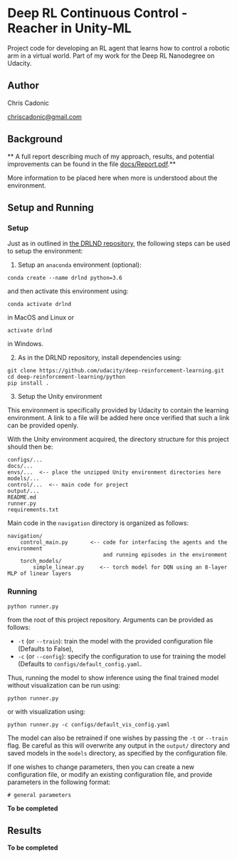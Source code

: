 # Deep RL Continuous Control - Reacher in Unity-ML


Project code for developing an RL agent that learns how to control a robotic arm in a virtual world. Part of my work for the Deep RL Nanodegree on Udacity.

## Author

Chris Cadonic

chriscadonic@gmail.com

## Background

**
A full report describing much of my approach, results, and potential improvements can be found in the file [docs/Report.pdf](docs/Report.pdf).**

More information to be placed here when more is understood about the
environment.

## Setup and Running

### Setup

Just as in outlined in [the DRLND repository](https://github.com/udacity/deep-reinforcement-learning#dependencies), the following steps can be used to setup the environment:

1. Setup an `anaconda` environment (optional):
```
conda create --name drlnd python=3.6
```
and then activate this environment using:
```
conda activate drlnd
```
in MacOS and Linux or
```
activate drlnd
```
in Windows.

2. As in the DRLND repository, install dependencies using:
```
git clone https://github.com/udacity/deep-reinforcement-learning.git
cd deep-reinforcement-learning/python
pip install .
```

3. Setup the Unity environment

This environment is specifically provided by Udacity to contain the learning environment. A link to a file will be added here once verified that
such a link can be provided openly.

With the Unity environment acquired, the directory structure for this project should then be:

```
configs/...
docs/...
envs/...  <-- place the unzipped Unity environment directories here
models/...
control/...  <-- main code for project
output/...
README.md
runner.py
requirements.txt
```
Main code in the `navigation` directory is organized as follows:
```
navigation/
    control_main.py       <-- code for interfacing the agents and the environment
                              and running episodes in the environment
    torch_models/
        simple_linear.py     <-- torch model for DQN using an 8-layer MLP of linear layers
```

### Running

```
python runner.py
```
from the root of this project repository. Arguments can be provided as follows:
- `-t` (or `--train`): train the model with the provided configuration file (Defaults to False),
- `-c` (or `--config`): specify the configuration to use for training the model (Defaults to `configs/default_config.yaml`.

Thus, running the model to show inference using the final trained model without visualization can be run using:
```
python runner.py
```
or with visualization using:
```
python runner.py -c configs/default_vis_config.yaml
```

The model can also be retrained if one wishes by passing the `-t` or `--train` flag. Be careful as this will overwrite any output in the `output/` directory and saved models in the `models` directory, as specified by the configuration file.

If one wishes to change parameters, then you can create a new configuration file, or modify an existing configuration file, and provide parameters in the following format:
```
# general parameters
```

**To be completed**

## Results

**To be completed**
